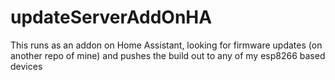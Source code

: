 # updateServerAddOnHA

This runs as an addon on Home Assistant, looking for firmware updates 
(on another repo of mine) and pushes the build out to any of my esp8266
based devices

